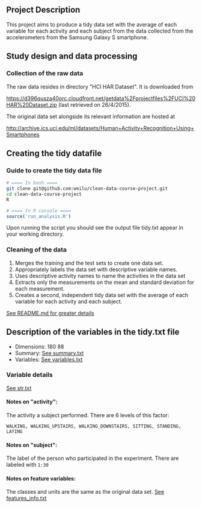 ## Project Description

This project aims to produce a tidy data set with the average of each variable for each activity and each subject from the data collected from the accelerometers from the Samsung Galaxy S smartphone.

## Study design and data processing

### Collection of the raw data

The raw data resides in directory "HCI HAR Dataset". It is downloaded from

https://d396qusza40orc.cloudfront.net/getdata%2Fprojectfiles%2FUCI%20HAR%20Dataset.zip (last retrieved on 26/4/2015).

The original data set alongside its relevant information are hosted at

http://archive.ics.uci.edu/ml/datasets/Human+Activity+Recognition+Using+Smartphones

## Creating the tidy datafile

### Guide to create the tidy data file

```bash
# ==== In bash ====
git clone git@github.com:weilu/clean-data-course-project.git
cd clean-data-course-project
R
```

```R
# ==== In R console ====
source('run_analysis.R')
```

Upon running the script you should see the output file tidy.txt appear in your working directory.

### Cleaning of the data

1. Merges the training and the test sets to create one data set.
2. Appropriately labels the data set with descriptive variable names.
3. Uses descriptive activity names to name the activities in the data set
4. Extracts only the measurements on the mean and standard deviation for each measurement.
5. Creates a second, independent tidy data set with the average of each variable for each activity and each subject.

[See README.md for greater details](https://github.com/weilu/clean-data-course-project/blob/master/README.md)

## Description of the variables in the tidy.txt file

- Dimensions: 180 88
- Summary: [See summary.txt](https://github.com/weilu/clean-data-course-project/blob/master/summary.txt)
- Variables: [See variables.txt](https://github.com/weilu/clean-data-course-project/blob/master/variables.txt)

### Variable details
[See str.txt](https://github.com/weilu/clean-data-course-project/blob/master/str.txt)

#### Notes on "activity":

The activity a subject performed. There are 6 levels of this factor:

    WALKING, WALKING_UPSTAIRS, WALKING_DOWNSTAIRS, SITTING, STANDING, LAYING

#### Notes on "subject":

The label of the person who participated in the experiment. There are labeled with `1:30`

#### Notes on feature variables:

The classes and units are the same as the original data set. [See features_info.txt](https://github.com/weilu/clean-data-course-project/blob/master/UCI%20HAR%20Dataset/features_info.txt)

